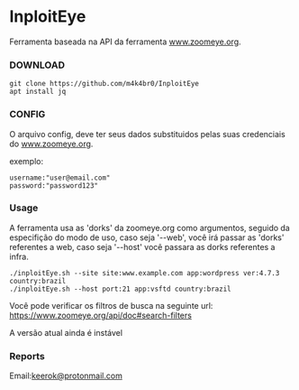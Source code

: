 # InploitEye

Ferramenta baseada na API da ferramenta www.zoomeye.org.

### DOWNLOAD
```
git clone https://github.com/m4k4br0/InploitEye
apt install jq
```
### CONFIG
O arquivo config, deve ter seus dados substituidos pelas suas credenciais do www.zoomeye.org.

exemplo:
```
username:"user@email.com"
password:"password123"
```
### Usage
A ferramenta usa as 'dorks' da zoomeye.org como argumentos, seguido da especifição do modo de uso, caso seja '--web', você irá passar as 'dorks' referentes a web, caso seja '--host' você passara as dorks referentes a infra.
```
./inploitEye.sh --site site:www.example.com app:wordpress ver:4.7.3 country:brazil
./inploitEye.sh --host port:21 app:vsftd country:brazil
```
Você pode verificar os filtros de busca na seguinte url: https://www.zoomeye.org/api/doc#search-filters

A versão atual ainda é instável

### Reports
Email:keerok@protonmail.com
